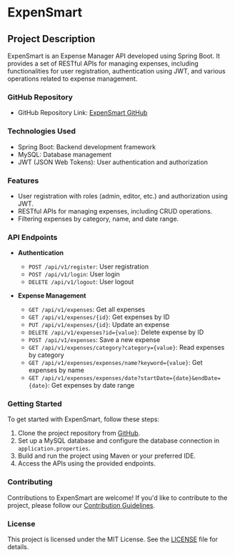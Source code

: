 # ExpenSmart

## Project Description
ExpenSmart is an Expense Manager API developed using Spring Boot. It provides a set of RESTful APIs for managing expenses, including functionalities for user registration, authentication using JWT, and various operations related to expense management.

### GitHub Repository
- GitHub Repository Link: [ExpenSmart GitHub](https://github.com/RashanWeerasinghe/ExpenSmart.git)

### Technologies Used
- Spring Boot: Backend development framework
- MySQL: Database management
- JWT (JSON Web Tokens): User authentication and authorization

### Features
- User registration with roles (admin, editor, etc.) and authorization using JWT.
- RESTful APIs for managing expenses, including CRUD operations.
- Filtering expenses by category, name, and date range.

### API Endpoints
- **Authentication**
  - `POST /api/v1/register`: User registration
  - `POST /api/v1/login`: User login
  - `DELETE /api/v1/logout`: User logout

- **Expense Management**
  - `GET /api/v1/expenses`: Get all expenses
  - `GET /api/v1/expenses/{id}`: Get expenses by ID
  - `PUT /api/v1/expenses/{id}`: Update an expense
  - `DELETE /api/v1/expenses?id={value}`: Delete expense by ID
  - `POST /api/v1/expenses`: Save a new expense
  - `GET /api/v1/expenses/category?category={value}`: Read expenses by category
  - `GET /api/v1/expenses/expenses/name?keyword={value}`: Get expenses by name
  - `GET /api/v1/expenses/expenses/date?startDate={date}&endDate={date}`: Get expenses by date range

### Getting Started
To get started with ExpenSmart, follow these steps:

1. Clone the project repository from [GitHub](https://github.com/RashanWeerasinghe/ExpenSmart.git).
2. Set up a MySQL database and configure the database connection in `application.properties`.
3. Build and run the project using Maven or your preferred IDE.
4. Access the APIs using the provided endpoints.

### Contributing
Contributions to ExpenSmart are welcome! If you'd like to contribute to the project, please follow our [Contribution Guidelines](CONTRIBUTING.md).

### License
This project is licensed under the MIT License. See the [LICENSE](LICENSE) file for details.
